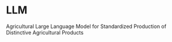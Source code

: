 # LLM
Agricultural Large Language Model for Standardized Production of Distinctive Agricultural Products

